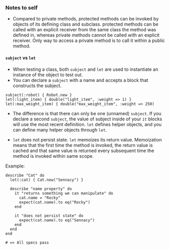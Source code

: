 ### Notes to self

- Compared to private methods, protected methods can be invoked by objects of its defining class and subclass. protected methods can be called with an explicit receiver from the same class the method was defined in, whereas private methods cannot be called with an explicit receiver. Only way to access a private method is to call it within a public method.

#### `subject` vs `let`
* When testing a class, both `subject` and `let` are used to instantiate an instance of the object to test out.
* You can declare a `subject` with a name and accepts a block that constructs the subject.

```
subject(:robot) { Robot.new }
let(:light_item) { double("light_item", :weight => 1) }
let(:max_weight_item) { double("max_weight_item", :weight => 250)
```

* The difference is that there can only be one (unnamed) `subject`. If you declare a second `subject`, the value of subject inside of your `it` blocks will use the most recent definition. `let` defines helper objects, and you can define many helper objects through `let`.

* `let` does not persist state. `let` memoizes its return value. Memoization means that the first time the method is invoked, the return value is cached and that same value is returned every subsequent time the method is invoked within same scope.

Example:
```
describe "Cat" do
  let(:cat) { Cat.new("Sennacy") }

  describe "name property" do
    it "returns something we can manipulate" do
      cat.name = "Rocky"
      expect(cat.name).to eq("Rocky")
    end

    it "does not persist state" do
      expect(cat.name).to eq("Sennacy")
    end
  end
end

# => All specs pass
```
